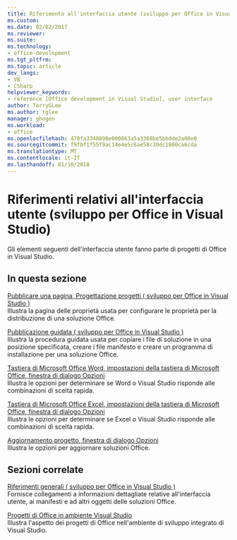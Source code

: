 ```yaml
---
title: Riferimento all'interfaccia utente (sviluppo per Office in Visual Studio) | Documenti Microsoft
ms.custom: 
ms.date: 02/02/2017
ms.reviewer: 
ms.suite: 
ms.technology:
- office-development
ms.tgt_pltfrm: 
ms.topic: article
dev_langs:
- VB
- CSharp
helpviewer_keywords:
- reference [Office development in Visual Studio], user interface
author: TerryGLee
ms.author: tglee
manager: ghogen
ms.workload:
- office
ms.openlocfilehash: 470fa3340898e000863a5a3368be5bbdde2a08e0
ms.sourcegitcommit: f9fbf1f55f9ac14e4e5c6ae58c30dc1800ca6cda
ms.translationtype: MT
ms.contentlocale: it-IT
ms.lasthandoff: 01/10/2018
---
```

# <a name="user-interface-reference-office-development-in-visual-studio"></a>Riferimenti relativi all'interfaccia utente (sviluppo per Office in Visual Studio)
  Gli elementi seguenti dell'interfaccia utente fanno parte di progetti di Office in Visual Studio.  
  
## <a name="in-this-section"></a>In questa sezione  
 [Pubblicare una pagina, Progettazione progetti &#40; sviluppo per Office in Visual Studio &#41;](../vsto/publish-page-project-designer-office-development-in-visual-studio.md)  
 Illustra la pagina delle proprietà usata per configurare le proprietà per la distribuzione di una soluzione Office.  
  
 [Pubblicazione guidata &#40; sviluppo per Office in Visual Studio &#41;](../vsto/publish-wizard-office-development-in-visual-studio.md)  
 Illustra la procedura guidata usata per copiare i file di soluzione in una posizione specificata, creare i file manifesto e creare un programma di installazione per una soluzione Office.  
  
 [Tastiera di Microsoft Office Word, impostazioni della tastiera di Microsoft Office, finestra di dialogo Opzioni](../vsto/microsoft-office-word-keyboard-microsoft-office-keyboard-settings-options-dialog-box.md)  
 Illustra le opzioni per determinare se Word o Visual Studio risponde alle combinazioni di scelta rapida.  
  
 [Tastiera di Microsoft Office Excel, impostazioni della tastiera di Microsoft Office, finestra di dialogo Opzioni](../vsto/microsoft-office-excel-keyboard-microsoft-office-keyboard-settings-options-dialog-box.md)  
 Illustra le opzioni per determinare se Excel o Visual Studio risponde alle combinazioni di scelta rapida.  
  
 [Aggiornamento progetto, finestra di dialogo Opzioni](../vsto/project-upgrade-options-dialog-box.md)  
 Illustra le opzioni per aggiornare soluzioni Office.  
  
## <a name="related-sections"></a>Sezioni correlate  
 [Riferimenti generali &#40; sviluppo per Office in Visual Studio &#41;](../vsto/general-reference-office-development-in-visual-studio.md)  
 Fornisce collegamenti a informazioni dettagliate relative all'interfaccia utente, ai manifesti e ad altri oggetti delle soluzioni Office.  
  
 [Progetti di Office in ambiente Visual Studio](../vsto/office-projects-in-the-visual-studio-environment.md)  
 Illustra l'aspetto dei progetti di Office nell'ambiente di sviluppo integrato di Visual Studio.  
  
  